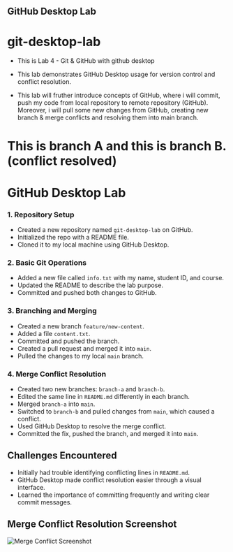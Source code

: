 ## GitHub Desktop Lab

# git-desktop-lab
- This is Lab 4 - Git & GitHub with github desktop

- This lab demonstrates GitHub Desktop usage for version control and conflict resolution.

- This lab will fruther introduce concepts of GitHub,  where i will commit, push my code from local repository to remote repository (GitHub). Moreover, i will pull some new changes from GitHub, creating new branch & merge conflicts and resolving them into main branch.


# This is branch A and this is branch B. (conflict resolved)


# GitHub Desktop Lab

### 1. Repository Setup
- Created a new repository named `git-desktop-lab` on GitHub.
- Initialized the repo with a README file.
- Cloned it to my local machine using GitHub Desktop.

### 2. Basic Git Operations
- Added a new file called `info.txt` with my name, student ID, and course.
- Updated the README to describe the lab purpose.
- Committed and pushed both changes to GitHub.

### 3. Branching and Merging
- Created a new branch `feature/new-content`.
- Added a file `content.txt`.
- Committed and pushed the branch.
- Created a pull request and merged it into `main`.
- Pulled the changes to my local `main` branch.

### 4. Merge Conflict Resolution
- Created two new branches: `branch-a` and `branch-b`.
- Edited the same line in `README.md` differently in each branch.
- Merged `branch-a` into `main`.
- Switched to `branch-b` and pulled changes from `main`, which caused a conflict.
- Used GitHub Desktop to resolve the merge conflict.
- Committed the fix, pushed the branch, and merged it into `main`.

## Challenges Encountered

- Initially had trouble identifying conflicting lines in `README.md`.
- GitHub Desktop made conflict resolution easier through a visual interface.
- Learned the importance of committing frequently and writing clear commit messages.


## Merge Conflict Resolution Screenshot

![Merge Conflict Screenshot](merge-conflict-screenshot.png)